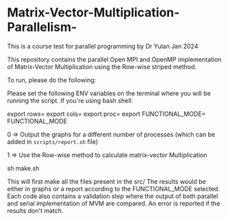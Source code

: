 # Matrix-Vector-Multiplication-Parallelism-
This is a course test for parallel programming by Dr Yulan Jan 2024

This repository contains the parallel Open MPI and OpenMP implementation of Matrix-Vector Multiplication using the Row-wise striped method. 

To run, please do the following:

Please set the following ENV variables on the terminal where you will be running the script. If you're using bash shell:

export rows=<number of matrix rows>
export cols=<number of matrix cols>
export proc=<number of processes>
export FUNCTIONAL_MODE=<As Below>
FUNCTIONAL_MODE

0 => Output the graphs for a different number of processes (which can be added in `scripts/report.sh` file)

1 => Use the Row-wise method to calculate matrix-vector Multiplication

sh make.sh

This will first make all the files present in the src/
The results would be either in graphs or a report according to the FUNCTIONAL_MODE selected.
Each code also contains a validation step where the output of both parallel and serial implementation of MVM are compared. An error is reported if the results don't match.
